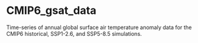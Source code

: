 # CMIP6_gsat_data
Time-series of annual global surface air temperature anomaly data for the CMIP6 historical, SSP1-2.6, and SSP5-8.5 simulations. 
